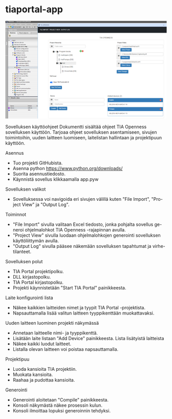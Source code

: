 # tiaportal-app

![Screenshot](app/static/images/app6.png)

Sovelluksen käyttöohjeet
Dokumentti sisältää ohjeet TIA Openness sovelluksen käyttöön. Tarjoaa ohjeet sovelluksen asentamiseen, sivujen toimintoihin, uuden laitteen luomiseen, laitelistan hallintaan ja projektipuun käyttöön.

Asennus
-	Tuo projekti GitHubista.
-	Asenna python https://www.python.org/downloads/
-	Suorita asennustiedosto.
-	Käynnistä sovellus klikkaamalla app.pyw

Sovelluksen valikot
-	Sovelluksessa voi navigoida eri sivujen välillä kuten "File Import", "Pro-ject View" ja "Output Log".

Toiminnot
-	"File Import" sivulla valitaan Excel tiedosto, jonka pohjalta sovellus ge-neroi ohjelmalohkot TIA Openness -rajapinnan avulla.
-	"Project View" sivulla luodaan ohjelmalohkojen generointi sovelluksen käyttöliittymän avulla. 
-	"Output Log" sivulla pääsee näkemään sovelluksen tapahtumat ja virhe-tilanteet. 

Sovelluksen polut
-	TIA Portal projektipolku.
-	DLL kirjastopolku.
-	TIA Portal kirjastopolku.
-	Projekti käynnistetään "Start TIA Portal" painikkeesta.

Laite konfigurointi lista
-	Näkee kaikkien laitteiden nimet ja tyypit TIA Portal -projektista.
-	Napsauttamalla lisää valitun laitteen tyyppikenttään muokattavaksi.

Uuden laitteen luominen projekti näkymässä
-	Annetaan laitteelle nimi- ja tyyppikenttä.
-	Lisätään laite listaan "Add Device" painikkeesta.
Lista lisätyistä laitteista
-	Näkee kaikki luodut laitteet.
-	Listalla olevan laitteen voi poistaa napsauttamalla.

Projektipuu
-	Luoda kansioita TIA projektiin.
-	Muokata kansioita.
-	Raahaa ja pudottaa kansioita.

Generointi
-	Generointi aloitetaan "Compile" painikkeesta.
-	Konsoli näkymästä näkee prosessin kulun.
-	Konsoli ilmoittaa lopuksi generoinnin tehdyksi.
